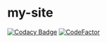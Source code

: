 # my-site

[![Codacy Badge](https://api.codacy.com/project/badge/Grade/26195d055352454da5aa24cca5e64647)](https://app.codacy.com/manual/pbrandstetter/my-site?utm_source=github.com&utm_medium=referral&utm_content=pbrandstetter/my-site&utm_campaign=Badge_Grade_Dashboard)
[![CodeFactor](https://www.codefactor.io/repository/github/pbrandstetter/my-site/badge/master?s=45665dffcb441972355d235c76ad68518d2f2b04)](https://www.codefactor.io/repository/github/pbrandstetter/my-site/overview/master)
